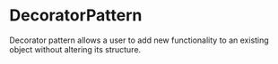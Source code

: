 # DecoratorPattern
Decorator pattern allows a user to add new functionality to an existing object without altering its structure.